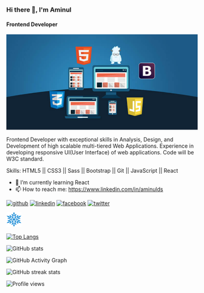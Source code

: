 ### Hi there 👋, I'm Aminul
#### Frontend Developer
![Frontend Developer](https://github.com/aminulds/aminulds/blob/main/Readme%20cover.jpg)

Frontend Developer with exceptional skills in Analysis, Design, and Development of high scalable multi-tiered Web Applications. Experience in developing responsive UI(User Interface) of web applications. Code will be W3C standard.

Skills: HTML5 || CSS3 || Sass || Bootstrap || Git || JavaScript || React

- 🌱 I’m currently learning React 
- 📫 How to reach me: https://www.linkedin.com/in/aminulds 


[<img src='https://cdn.jsdelivr.net/npm/simple-icons@3.0.1/icons/github.svg' alt='github' height='40'>](https://github.com/aminulds)  [<img src='https://cdn.jsdelivr.net/npm/simple-icons@3.0.1/icons/linkedin.svg' alt='linkedin' height='40'>](https://www.linkedin.com/in/aminulds/)  [<img src='https://cdn.jsdelivr.net/npm/simple-icons@3.0.1/icons/facebook.svg' alt='facebook' height='40'>](https://www.facebook.com/aminulids)  [<img src='https://cdn.jsdelivr.net/npm/simple-icons@3.0.1/icons/twitter.svg' alt='twitter' height='40'>](https://twitter.com/aminulds)  

<a href='https://archiveprogram.github.com/'><img src='https://raw.githubusercontent.com/acervenky/animated-github-badges/master/assets/acbadge.gif' width='40' height='40'></a> 

[![Top Langs](https://github-readme-stats.vercel.app/api/top-langs/?username=aminulds)](https://github.com/anuraghazra/github-readme-stats)

![GitHub stats](https://github-readme-stats.vercel.app/api?username=aminulds&show_icons=true&count_private=true)  

![GitHub Activity Graph](https://activity-graph.herokuapp.com/graph?username=aminulds)  

![GitHub streak stats](https://github-readme-streak-stats.herokuapp.com/?user=aminulds)  

![Profile views](https://gpvc.arturio.dev/aminulds)  
